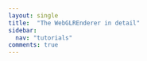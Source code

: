 ```yaml
---
layout: single
title:  "The WebGLREnderer in detail"
sidebar:
  nav: "tutorials"
comments: true
---
```

